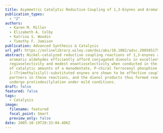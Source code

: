 ```yaml
---
title: Asymmetric Catalytic Reductive Coupling of 1,3-Enynes and Aromatic Aldehydes
publication_types:
  - "2"
authors:
  - Karen M. Miller
  - Elizabeth A. Colby
  - Katrina S. Woodin
  - Timothy F. Jamison
publication: Advanced Synthesis & Catalysis
url_pdf: https://onlinelibrary.wiley.com/doi/abs/10.1002/adsc.200505175
abstract: Nickel-catalyzed reductive coupling reactions of 1,3-enynes and
  aromatic aldehydes efficiently afford conjugated dienols in excellent
  regioselectivity and modest enantioselectivity when conducted in the presence
  of catalytic amounts of a monodentate, P-chiral ferrocenyl phosphine ligand.
  1-(Trimethylsilyl)-substituted enynes are shown to be effective coupling
  partners in these reactions, and the dienol products thus formed readily
  undergo protiodesilylation under mild conditions.
draft: false
featured: false
tags:
  - Catalysis
image:
  filename: featured
  focal_point: Smart
  preview_only: false
date: 2005-10-19T20:33:04.406Z
---
```

